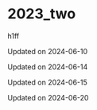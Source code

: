 # 2023_two

h1ff


Updated on 2024-06-10

Updated on 2024-06-14

Updated on 2024-06-15

Updated on 2024-06-20